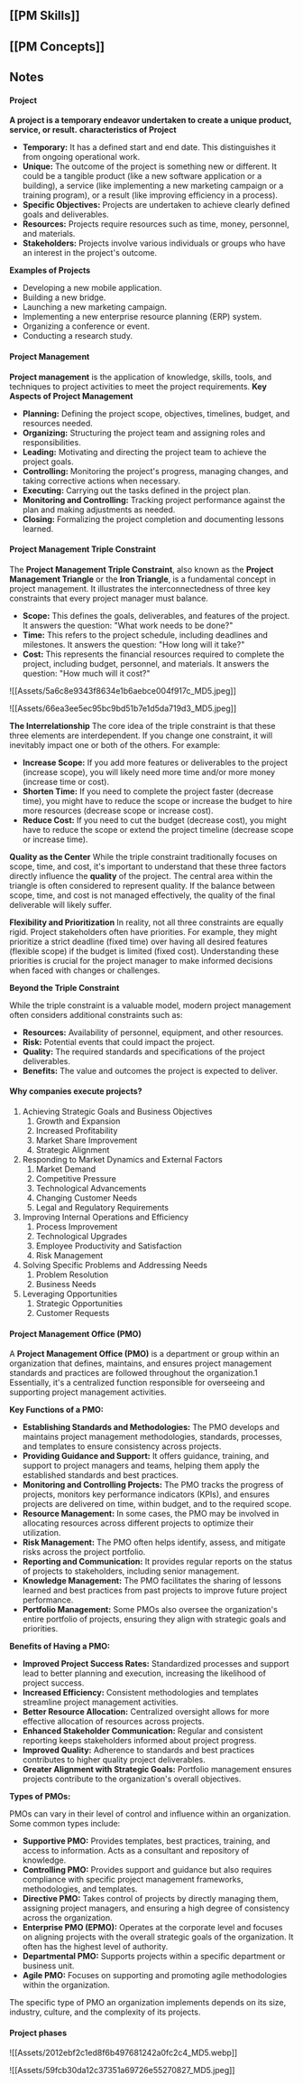 
## **[[PM Skills]]**

## **[[PM Concepts]]**

## Notes
#### Project
**A project is a temporary endeavor undertaken to create a unique product, service, or result.**
**characteristics of Project**
- **Temporary:** It has a defined start and end date. This distinguishes it from ongoing operational work.  
- **Unique:** The outcome of the project is something new or different. It could be a tangible product (like a new software application or a building), a service (like implementing a new marketing campaign or a training program), or a result (like improving efficiency in a process).  
- **Specific Objectives:** Projects are undertaken to achieve clearly defined goals and deliverables.  
- **Resources:** Projects require resources such as time, money, personnel, and materials.  
- **Stakeholders:** Projects involve various individuals or groups who have an interest in the project's outcome.

**Examples of Projects**
- Developing a new mobile application.
- Building a new bridge.
- Launching a new marketing campaign.
- Implementing a new enterprise resource planning (ERP) system.  
- Organizing a conference or event.
- Conducting a research study.

#### Project Management
**Project management** is the application of knowledge, skills, tools, and techniques to project activities to meet the project requirements.
**Key Aspects of Project Management**
- **Planning:** Defining the project scope, objectives, timelines, budget, and resources needed.  
- **Organizing:** Structuring the project team and assigning roles and responsibilities.  
- **Leading:** Motivating and directing the project team to achieve the project goals.
- **Controlling:** Monitoring the project's progress, managing changes, and taking corrective actions when necessary.  
- **Executing:** Carrying out the tasks defined in the project plan.
- **Monitoring and Controlling:** Tracking project performance against the plan and making adjustments as needed.  
- **Closing:** Formalizing the project completion and documenting lessons learned.

#### Project Management Triple Constraint
The **Project Management Triple Constraint**, also known as the **Project Management Triangle** or the **Iron Triangle**, is a fundamental concept in project management. It illustrates the interconnectedness of three key constraints that every project manager must balance.
- **Scope:** This defines the goals, deliverables, and features of the project. It answers the question: "What work needs to be done?"
- **Time:** This refers to the project schedule, including deadlines and milestones. It answers the question: "How long will it take?"  
- **Cost:** This represents the financial resources required to complete the project, including budget, personnel, and materials. It answers the question: "How much will it cost?"

![[Assets/5a6c8e9343f8634e1b6aebce004f917c_MD5.jpeg]]


![[Assets/66ea3ee5ec95bc9bd51b7e1d5da719d3_MD5.jpeg]]


**The Interrelationship**
The core idea of the triple constraint is that these three elements are interdependent. If you change one constraint, it will inevitably impact one or both of the others. For example:
- **Increase Scope:** If you add more features or deliverables to the project (increase scope), you will likely need more time and/or more money (increase time or cost).
- **Shorten Time:** If you need to complete the project faster (decrease time), you might have to reduce the scope or increase the budget to hire more resources (decrease scope or increase cost).
- **Reduce Cost:** If you need to cut the budget (decrease cost), you might have to reduce the scope or extend the project timeline (decrease scope or increase time).

**Quality as the Center**
While the triple constraint traditionally focuses on scope, time, and cost, it's important to understand that these three factors directly influence the **quality** of the project. The central area within the triangle is often considered to represent quality. If the balance between scope, time, and cost is not managed effectively, the quality of the final deliverable will likely suffer.

**Flexibility and Prioritization**
In reality, not all three constraints are equally rigid. Project stakeholders often have priorities. For example, they might prioritize a strict deadline (fixed time) over having all desired features (flexible scope) if the budget is limited (fixed cost). Understanding these priorities is crucial for the project manager to make informed decisions when faced with changes or challenges.

**Beyond the Triple Constraint**

While the triple constraint is a valuable model, modern project management often considers additional constraints such as:
- **Resources:** Availability of personnel, equipment, and other resources.  
- **Risk:** Potential events that could impact the project.
- **Quality:** The required standards and specifications of the project deliverables.
- **Benefits:** The value and outcomes the project is expected to deliver.

#### Why companies execute projects?
1. Achieving Strategic Goals and Business Objectives
	1. Growth and Expansion
	2. Increased Profitability
	3. Market Share Improvement
	4. Strategic Alignment
2. Responding to Market Dynamics and External Factors
	1. Market Demand
	2. Competitive Pressure
	3. Technological Advancements
	4. Changing Customer Needs
	5. Legal and Regulatory Requirements
3. Improving Internal Operations and Efficiency
	1. Process Improvement
	2. Technological Upgrades
	3. Employee Productivity and Satisfaction
	4. Risk Management
4. Solving Specific Problems and Addressing Needs
	1. Problem Resolution
	2. Business Needs
5. Leveraging Opportunities
	1. Strategic Opportunities
	2. Customer Requests

#### Project Management Office (PMO)
A **Project Management Office (PMO)** is a department or group within an organization that defines, maintains, and ensures project management standards and practices are followed throughout the organization.1 Essentially, it's a centralized function responsible for overseeing and supporting project management activities.



**Key Functions of a PMO:**

- **Establishing Standards and Methodologies:** The PMO develops and maintains project management methodologies, standards, processes, and templates to ensure consistency across projects.
- **Providing Guidance and Support:** It offers guidance, training, and support to project managers and teams, helping them apply the established standards and best practices.
- **Monitoring and Controlling Projects:** The PMO tracks the progress of projects, monitors key performance indicators (KPIs), and ensures projects are delivered on time, within budget, and to the required scope.
- **Resource Management:** In some cases, the PMO may be involved in allocating resources across different projects to optimize their utilization.
- **Risk Management:** The PMO often helps identify, assess, and mitigate risks across the project portfolio.
- **Reporting and Communication:** It provides regular reports on the status of projects to stakeholders, including senior management.
- **Knowledge Management:** The PMO facilitates the sharing of lessons learned and best practices from past projects to improve future project performance.
- **Portfolio Management:** Some PMOs also oversee the organization's entire portfolio of projects, ensuring they align with strategic goals and priorities.

**Benefits of Having a PMO:**

- **Improved Project Success Rates:** Standardized processes and support lead to better planning and execution, increasing the likelihood of project success.
- **Increased Efficiency:** Consistent methodologies and templates streamline project management activities.
- **Better Resource Allocation:** Centralized oversight allows for more effective allocation of resources across projects.
- **Enhanced Stakeholder Communication:** Regular and consistent reporting keeps stakeholders informed about project progress.
- **Improved Quality:** Adherence to standards and best practices contributes to higher quality project deliverables.
- **Greater Alignment with Strategic Goals:** Portfolio management ensures projects contribute to the organization's overall objectives.

**Types of PMOs:**

PMOs can vary in their level of control and influence within an organization. Some common types include:

- **Supportive PMO:** Provides templates, best practices, training, and access to information. Acts as a consultant and repository of knowledge.
- **Controlling PMO:** Provides support and guidance but also requires compliance with specific project management frameworks, methodologies, and templates.
- **Directive PMO:** Takes control of projects by directly managing them, assigning project managers, and ensuring a high degree of consistency across the organization.
- **Enterprise PMO (EPMO):** Operates at the corporate level and focuses on aligning projects with the overall strategic goals of the organization. It often has the highest level of authority.
- **Departmental PMO:** Supports projects within a specific department or business unit.
- **Agile PMO:** Focuses on supporting and promoting agile methodologies within the organization.

The specific type of PMO an organization implements depends on its size, industry, culture, and the complexity of its projects.

#### Project phases




![[Assets/2012ebf2c1ed8f6b497681242a0fc2c4_MD5.webp]]

![[Assets/59fcb30da12c37351a69726e55270827_MD5.jpeg]]





